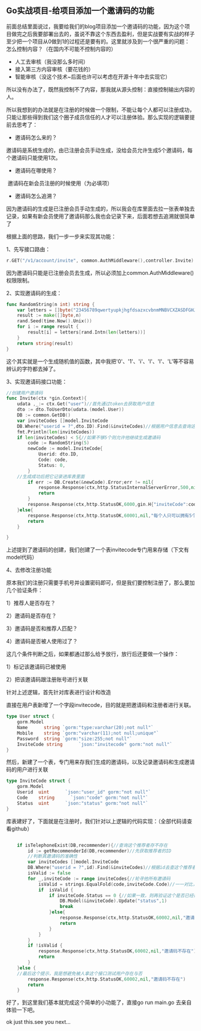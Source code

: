 ## Go实战项目-给项目添加一个邀请码的功能

前面总结里面说过，我要给我们的blog项目添加一个邀请码的功能，因为这个项目做完之后我要部署出去的，虽说不靠这个东西去盈利，但是实战要有实战的样子至少把一个项目从0做到1的过程还是要有的。这里就涉及到一个很严重的问题：怎么控制内容？（在国内不可能不控制内容的）

- 人工去审核（我没那么多时间）
- 接入第三方内容审核（要花钱的）
- 智能审核（没这个技术~后面也许可以考虑在开源十年中去实现它）

所以没有办法了，既然我控制不了内容，那我就从源头控制：直接控制输出内容的人。

所以我想到的办法就是在注册的时候做一个限制，不能让每个人都可以注册成功，只能让那些得到我们这个圈子成员信任的人才可以注册体验。那么实现的逻辑要提前去思考了：

- 邀请码怎么来的？

​	邀请码是系统生成的，由已注册会员手动生成，没给会员允许生成5个邀请码，每个邀请码只能使用1次。

- 邀请码在哪使用？

​	邀请码在新会员注册的时候使用（为必填项）

- 邀请码怎么追溯？

​	因为邀请码的生成是已注册会员手动生成的，所以我会在库里面去拉一张表单独去记录，如果有新会员使用了邀请码那么我也会记录下来，后面若想去追溯就很简单了

根据上面的思路，我们一步一步来实现其功能：

1、先写接口路由：

```go
r.GET("/v1/account/invite", common.AuthMiddleware(),controller.Invite)
```

因为邀请码只能是已注册会员去生成，所以必须加上common.AuthMiddleware()权限限制。

2、实现邀请码的生成：

```go
func RandomString(n int) string {
	var letters = []byte("23456789qwertyupkjhgfdsazxcvbnmMNBVCXZASDFGHJKPOUYTREWQ")
	result := make([]byte,n)
	rand.Seed(time.Now().Unix())
	for i := range result {
		result[i] = letters[rand.Intn(len(letters))]
	}
	return string(result)
}
```

这个其实就是一个生成随机值的函数，其中我把'0'、'1'、'i'、'l'、'I'、'L'等不容易辨认的字符都去掉了。

3、实现邀请码接口功能：

```go
//创建用户邀请码
func Invite(ctx *gin.Context){
	udata ,_:= ctx.Get("user")//首先通过token去获取用户信息
	dto := dto.ToUserDto(udata.(model.User))
	DB := common.GetDB()
	var inviteCodes []model.InviteCode
	DB.Where("userid = ?",dto.ID).Find(&inviteCodes)//根据用户信息去查询这个用户有多少个邀请码
	fmt.Println(len(inviteCodes))
	if len(inviteCodes) < 5{//如果不够5个则允许他继续生成邀请码
		code := RandomString(5)
		newCode := model.InviteCode{
			Userid: dto.ID,
			Code: code,
			Status: 0,
		}
    //生成成功后把它记录进库表里面
		if err := DB.Create(&newCode).Error;err != nil{
			response.Response(ctx,http.StatusInternalServerError,500,nil,err.Error())
			return
		}
		response.Response(ctx,http.StatusOK,6000,gin.H{"inviteCode":code},"邀请码生成成功")
	}else{
		response.Response(ctx,http.StatusOK,60001,nil,"每个人只可以拥有5个邀请码")
		return
	}

}
```

上述提到了邀请码的创建，我们创建了一个表invitecode专门用来存储（下文有model代码）

4、去修改注册功能

原本我们的注册只需要手机号并设置密码即可，但是我们要控制注册了，那么要加几个验证条件：

1）推荐人是否存在？

2）邀请码是否存在？

3）邀请码是否和推荐人匹配？

4）邀请码是否被人使用过了？

这几个条件判断之后，如果都通过那么给予放行，放行后还要做一个操作：

1）标记该邀请码已被使用

2）把该邀请码跟注册账号进行关联

针对上述逻辑，首先针对库表进行设计和改造

直接在用户表新增了一个字段invitecode，目的就是把邀请码和注册者进行关联。

```go
type User struct {
	gorm.Model
	Name      string `gorm:"type:varchar(20);not null"`
	Mobile    string `gorm:"varchar(11);not null;unique"`
	Password  string `gorm:"size:255;not null"`
	InviteCode string      `json:"invitecode" gorm:"not null"`
}
```

然后，新建了一个表，专门用来存我们生成的邀请码，以及记录邀请码和生成邀请码的用户进行关联

```go
type InviteCode struct {
	gorm.Model
	Userid  uint      `json:"user_id" gorm:"not null"`
	Code    string      `json:"code" gorm:"not null"`
	Status  uint      `json:"status" gorm:"not null"`
}
```

库表建好了，下面就是在注册时，我们针对以上逻辑的代码实现：（全部代码请查看github）

```go

	if isTelephoneExist(DB,recommender){//查询这个推荐者存不存在
		id := getRecommenderId(DB,recommender)//先获取推荐者的ID
		//判断其邀请码的准确性
		var inviteCodes []model.InviteCode
		DB.Where("userid = ?",id).Find(&inviteCodes)//根据id去查这个推荐者有多少邀请码
		isValid := false
		for _,inviteCode := range inviteCodes{//轮寻他所有邀请码
			isValid = strings.EqualFold(code,inviteCode.Code)//一一对比，查看注册者输入的是否和库里的一致
			if  isValid {
				if inviteCode.Status == 0 {//如果一致，则再验证这个是否已经被用了
					DB.Model(&inviteCode).Update("status",1)
					break
				}else{
					response.Response(ctx,http.StatusOK,60002,nil,"邀请码已使用")
					return
				}
			}
		}
		if !isValid {
			response.Response(ctx,http.StatusOK,60002,nil,"邀请码不存在")
			return
		}
	}else {
    //最后这个提示，我是想避免被人拿这个接口测试用户存在与否
		response.Response(ctx,http.StatusOK,60002,nil,"邀请码不存在")
		return
	}
```

好了，到这里我们基本就完成这个简单的小功能了，直接go run main.go 去亲自体验一下吧。

ok just this.see you next...

